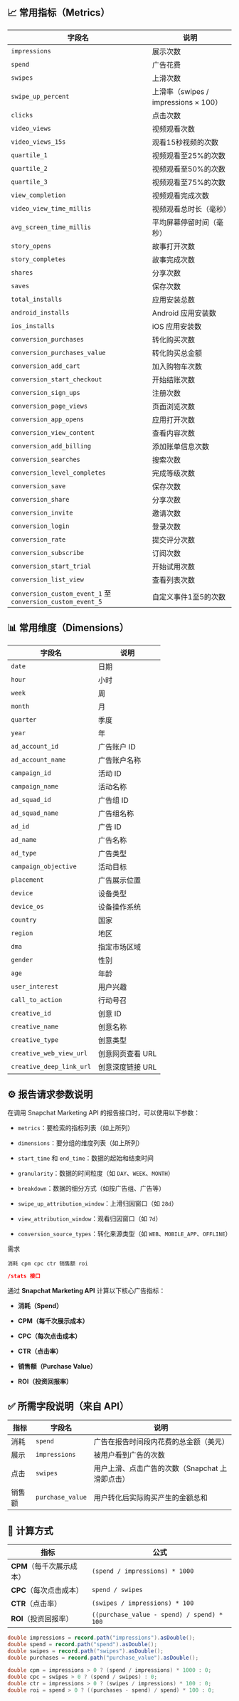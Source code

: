 ## 📈 常用指标（Metrics）
| 字段名                                                       | 说明                              |
| --------------------------------------------------------- | ------------------------------- |
| `impressions`                                             | 展示次数                            |
| `spend`                                                   | 广告花费                            |
| `swipes`                                                  | 上滑次数                            |
| `swipe_up_percent`                                        | 上滑率（swipes / impressions × 100） |
| `clicks`                                                  | 点击次数                            |
| `video_views`                                             | 视频观看次数                          |
| `video_views_15s`                                         | 观看15秒视频的次数                      |
| `quartile_1`                                              | 视频观看至25%的次数                     |
| `quartile_2`                                              | 视频观看至50%的次数                     |
| `quartile_3`                                              | 视频观看至75%的次数                     |
| `view_completion`                                         | 视频观看完成次数                        |
| `video_view_time_millis`                                  | 视频观看总时长（毫秒）                     |
| `avg_screen_time_millis`                                  | 平均屏幕停留时间（毫秒）                    |
| `story_opens`                                             | 故事打开次数                          |
| `story_completes`                                         | 故事完成次数                          |
| `shares`                                                  | 分享次数                            |
| `saves`                                                   | 保存次数                            |
| `total_installs`                                          | 应用安装总数                          |
| `android_installs`                                        | Android 应用安装数                   |
| `ios_installs`                                            | iOS 应用安装数                       |
| `conversion_purchases`                                    | 转化购买次数                          |
| `conversion_purchases_value`                              | 转化购买总金额                         |
| `conversion_add_cart`                                     | 加入购物车次数                         |
| `conversion_start_checkout`                               | 开始结账次数                          |
| `conversion_sign_ups`                                     | 注册次数                            |
| `conversion_page_views`                                   | 页面浏览次数                          |
| `conversion_app_opens`                                    | 应用打开次数                          |
| `conversion_view_content`                                 | 查看内容次数                          |
| `conversion_add_billing`                                  | 添加账单信息次数                        |
| `conversion_searches`                                     | 搜索次数                            |
| `conversion_level_completes`                              | 完成等级次数                          |
| `conversion_save`                                         | 保存次数                            |
| `conversion_share`                                        | 分享次数                            |
| `conversion_invite`                                       | 邀请次数                            |
| `conversion_login`                                        | 登录次数                            |
| `conversion_rate`                                         | 提交评分次数                          |
| `conversion_subscribe`                                    | 订阅次数                            |
| `conversion_start_trial`                                  | 开始试用次数                          |
| `conversion_list_view`                                    | 查看列表次数                          |
| `conversion_custom_event_1` 至 `conversion_custom_event_5` | 自定义事件1至5的次数                     |

## 📊 常用维度（Dimensions）

|字段名|说明|
|---|---|
|`date`|日期|
|`hour`|小时|
|`week`|周|
|`month`|月|
|`quarter`|季度|
|`year`|年|
|`ad_account_id`|广告账户 ID|
|`ad_account_name`|广告账户名称|
|`campaign_id`|活动 ID|
|`campaign_name`|活动名称|
|`ad_squad_id`|广告组 ID|
|`ad_squad_name`|广告组名称|
|`ad_id`|广告 ID|
|`ad_name`|广告名称|
|`ad_type`|广告类型|
|`campaign_objective`|活动目标|
|`placement`|广告展示位置|
|`device`|设备类型|
|`device_os`|设备操作系统|
|`country`|国家|
|`region`|地区|
|`dma`|指定市场区域|
|`gender`|性别|
|`age`|年龄|
|`user_interest`|用户兴趣|
|`call_to_action`|行动号召|
|`creative_id`|创意 ID|
|`creative_name`|创意名称|
|`creative_type`|创意类型|
|`creative_web_view_url`|创意网页查看 URL|
|`creative_deep_link_url`|创意深度链接 URL|

## ⚙️ 报告请求参数说明

在调用 Snapchat Marketing API 的报告接口时，可以使用以下参数：

- `metrics`：要检索的指标列表（如上所列）
    
- `dimensions`：要分组的维度列表（如上所列）
    
- `start_time` 和 `end_time`：数据的起始和结束时间
    
- `granularity`：数据的时间粒度（如 `DAY`、`WEEK`、`MONTH`）
    
- `breakdown`：数据的细分方式（如按广告组、广告等）
    
- `swipe_up_attribution_window`：上滑归因窗口（如 `28d`）
    
- `view_attribution_window`：观看归因窗口（如 `7d`）
    
- `conversion_source_types`：转化来源类型（如 `WEB`、`MOBILE_APP`、`OFFLINE`）


需求
```text
消耗 cpm cpc ctr 销售额 roi
```


```json
/stats 接口
```
通过 **Snapchat Marketing API** 计算以下核心广告指标：

- **消耗（Spend）**
    
- **CPM（每千次展示成本）**
    
- **CPC（每次点击成本）**
    
- **CTR（点击率）**
    
- **销售额（Purchase Value）**
    
- **ROI（投资回报率）**


## ✅ 所需字段说明（来自 API）

|指标|字段名|说明|
|---|---|---|
|消耗|`spend`|广告在报告时间段内花费的总金额（美元）|
|展示|`impressions`|被用户看到广告的次数|
|点击|`swipes`|用户上滑、点击广告的次数（Snapchat 上滑即点击）|
|销售额|`purchase_value`|用户转化后实际购买产生的金额总和|

## 🧮 计算方式
| 指标               | 公式                                         |
| ---------------- | ------------------------------------------ |
| **CPM**（每千次展示成本） | `(spend / impressions) * 1000`             |
| **CPC**（每次点击成本）  | `spend / swipes`                           |
| **CTR**（点击率）     | `(swipes / impressions) * 100`             |
| **ROI**（投资回报率）   | `((purchase_value - spend) / spend) * 100` |


```java
double impressions = record.path("impressions").asDouble();
double spend = record.path("spend").asDouble();
double swipes = record.path("swipes").asDouble();
double purchases = record.path("purchase_value").asDouble();

double cpm = impressions > 0 ? (spend / impressions) * 1000 : 0;
double cpc = swipes > 0 ? (spend / swipes) : 0;
double ctr = impressions > 0 ? (swipes / impressions) * 100 : 0;
double roi = spend > 0 ? ((purchases - spend) / spend) * 100 : 0;
```
